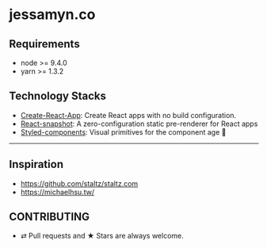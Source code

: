 # jessamyn.co


## Requirements

* node >= 9.4.0
* yarn >= 1.3.2

## Technology Stacks

* [Create-React-App](https://github.com/facebookincubator/create-react-app): Create React apps with no build configuration.
* [React-snapshot](https://www.npmjs.com/package/react-snapshot): A zero-configuration static pre-renderer for React apps
* [Styled-components](https://github.com/styled-components/styled-components): Visual primitives for the component age 💅

---

## Inspiration

* https://github.com/staltz/staltz.com
* https://michaelhsu.tw/

## CONTRIBUTING

* ⇄ Pull requests and ★ Stars are always welcome.
